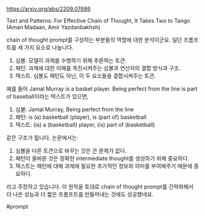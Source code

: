 https://arxiv.org/abs/2209.07686

Text and Patterns: For Effective Chain of Thought, It Takes Two to Tango (Aman Madaan, Amir Yazdanbakhsh)

chain of thought prompt를 구성하는 부분들의 역할에 대한 분석이군요. 일단 프롬프트를 세 가지 요소로 나눕니다.

1. 심볼. 모델이 과제를 수행하기 위해 추론하는 토큰. 
2. 패턴. 과제에 대한 이해를 촉진시켜주는 심볼과 연산자의 결합 방식과 구조.
3. 텍스트. 심볼도 패턴도 아닌, 이 두 요소들을 결합시켜주는 토큰.

예를 들어 Jamal Murray is a basket player. Being perfect from the line is part of baseball이라는 텍스트가 있으면,

1. 심볼: Jamal Murray, Being perfect from the line
2. 패턴: is (a) basketball (player), is (part of) basketball
3. 텍스트: (is) a (basketball) player, (is) part of (basketball)

같은 구조가 됩니다. 논문에서는:

1. 심볼을 다른 토큰으로 바꾸는 것은 큰 문제가 없다.
2. 패턴이 올바른 것은 정확한 intermediate thought를 생성하기 위해 중요하다.
3. 텍스트는 패턴에 대해 과제에 필요한 추가적인 정보와 의미를 부여해주기 때문에 중요하다.

라고 주장하고 있습니다. 이 원칙을 토대로 chain of thought prompt를 간략화해서 더 나은 성능과 더 짧은 프롬프트를 만들어내는 것에도 성공했네요.

#prompt 